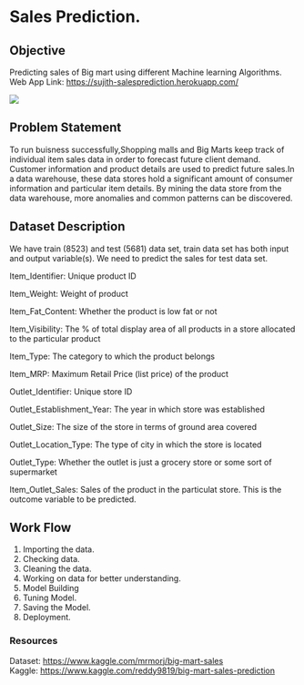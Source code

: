 # Sales Prediction.

## Objective  
Predicting sales of Big mart using different Machine learning Algorithms.  
Web App Link: https://sujith-salesprediction.herokuapp.com/


![](https://www.thebalancesmb.com/thmb/k2ODaf0FmliyAMQF74_faNmPnsQ=/2119x1192/smart/filters:no_upscale()/supermarket-714318f7078a43769cf37a1c24930629.jpg)  

## Problem Statement  
To run buisness successfully,Shopping malls and Big Marts keep track of individual item sales data in order to forecast future client demand. Customer information and product details are used to predict future sales.In a data warehouse, these data stores hold a significant amount of consumer information and particular item details. By mining the data store from the data warehouse, more
anomalies and common patterns can be discovered.


## Dataset Description
We have train (8523) and test (5681) data set, train data set has both input and output variable(s). We need to predict the sales for test data set.

Item_Identifier: Unique product ID

Item_Weight: Weight of product

Item_Fat_Content: Whether the product is low fat or not

Item_Visibility: The % of total display area of all products in a store allocated to the particular product

Item_Type: The category to which the product belongs

Item_MRP: Maximum Retail Price (list price) of the product

Outlet_Identifier: Unique store ID

Outlet_Establishment_Year: The year in which store was established

Outlet_Size: The size of the store in terms of ground area covered

Outlet_Location_Type: The type of city in which the store is located

Outlet_Type: Whether the outlet is just a grocery store or some sort of supermarket

Item_Outlet_Sales: Sales of the product in the particulat store. This is the outcome variable to be predicted.  

## Work Flow  
1) Importing the data.  
2) Checking data.  
3) Cleaning the data.  
4) Working on data for better understanding.  
5) Model Building  
6) Tuning Model.  
7) Saving the Model.    
8) Deployment.  

### Resources  
Dataset: https://www.kaggle.com/mrmorj/big-mart-sales  
Kaggle:  https://www.kaggle.com/reddy9819/big-mart-sales-prediction
